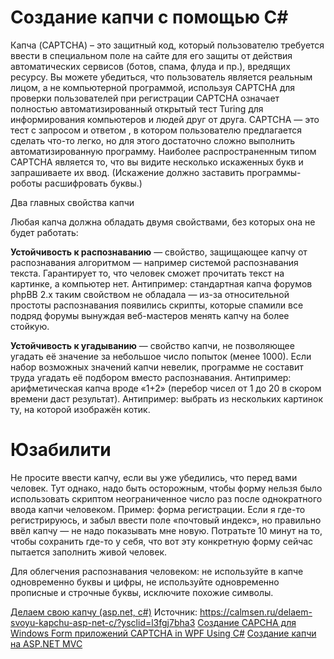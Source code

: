 # Создание капчи с помощью C#

Капча (CAPTCHA) – это защитный код, который пользователю требуется ввести в специальном поле на сайте для его защиты от действия автоматических сервисов (ботов, спама, флуда и пр.), вредящих ресурсу.
Вы можете убедиться, что пользователь является реальным лицом, а не компьютерной программой, используя CAPTCHA для проверки пользователей при регистрации
CAPTCHA означает полностью автоматизированный открытый тест Turing для информирования компьютеров и людей друг от друга. CAPTCHA — это тест с запросом и ответом , в котором пользователю предлагается сделать что-то легко, но для этого достаточно сложно выполнить автоматизированную программу. Наиболее распространенным типом CAPTCHA является то, что вы видите несколько искаженных букв и запрашиваете их ввод. (Искажение должно заставить программы-роботы расшифровать буквы.)

Два главных свойства капчи

Любая капча должна обладать двумя свойствами, без которых она не будет работать:

**Устойчивость к распознаванию** — свойство, защищающее капчу от распознавания алгоритмом — например системой распознавания текста. Гарантирует то, что человек сможет прочитать текст на картинке, а компьютер нет.
Антипример: стандартная капча форумов phpBB 2.x таким свойством не обладала — из-за относительной простоты распознавания появились скрипты, которые спамили все подряд форумы вынуждая веб-мастеров менять капчу на более стойкую.

**Устойчивость к угадыванию** — свойство капчи, не позволяющее угадать её значение за небольшое число попыток (менее 1000). Если набор возможных значений капчи невелик, программе не составит труда угадать её подбором вместо распознавания.
Антипример: арифметическая капча вроде «1+2» (перебор чисел от 1 до 20 в скором времени даст результат).
Антипример: выбрать из нескольких картинок ту, на которой изображён котик.

# Юзабилити

Не просите ввести капчу, если вы уже убедились, что перед вами человек. Тут однако, надо быть осторожным, чтобы форму нельзя было использовать скриптом неограниченное число раз после однократного ввода капчи человеком.
Пример: форма регистрации. Если я где-то регистрируюсь, и забыл ввести поле «почтовый индекс», но правильно ввёл капчу — не надо показывать мне новую. Потратьте 10 минут на то, чтобы сохранить где-то у себя, что вот эту конкретную форму сейчас пытается заполнить живой человек.

Для облегчения распознавания человеком: не используйте в капче одновременно буквы и цифры, не используйте одновременно прописные и строчные буквы, исключите похожие символы.


[Делаем свою капчу (asp.net, c#)](https://calmsen.ru/delaem-svoyu-kapchu-asp-net-c/?ysclid=l3fgj7bha3)
Источник: https://calmsen.ru/delaem-svoyu-kapchu-asp-net-c/?ysclid=l3fgj7bha3 
[Создание CAPCHA для Windows Form приложений ](http://csharpsourescode.blogspot.com/2013/02/capcha.html)
[CAPTCHA in WPF Using C#](https://www.c-sharpcorner.com/UploadFile/631fc0/captcha-in-wpf-using-C-Sharp/)
[Создание капчи на ASP.NET MVC](https://metanit.com/sharp/articles/mvc/7.php?ysclid=l3fh24lygb)
